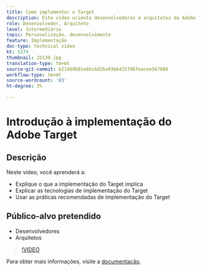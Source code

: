 ```yaml
---
title: Como implementar o Target
description: Este vídeo orienta desenvolvedores e arquitetos da Adobe Target pela implementação do Target. Assista a este vídeo para saber mais sobre as diferentes tecnologias de implementação do Target e usar as práticas recomendadas de implementação do Target.
role: Desenvolvedor, Arquiteto
level: Intermediário
topic: Personalização, desenvolvimento
feature: Implementação
doc-type: technical video
kt: 5379
thumbnail: 35139.jpg
translation-type: tm+mt
source-git-commit: b21d69b01e6bc6d2ba93b6425f86feacee567b06
workflow-type: tm+mt
source-wordcount: '83'
ht-degree: 3%

---
```



# Introdução à implementação do Adobe Target

## Descrição

Neste vídeo, você aprenderá a:

* Explique o que a implementação do Target implica
* Explicar as tecnologias de implementação do Target
* Usar as práticas recomendadas de implementação do Target

## Público-alvo pretendido

* Desenvolvedores
* Arquitetos

>[!VIDEO](https://video.tv.adobe.com/v/35139/?quality=12)

Para obter mais informações, visite a [documentação](https://docs.adobe.com/content/help/en/target/using/implement-target/implementing-target.html).
